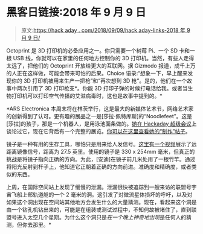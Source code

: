 # 黑客日链接:2018 年 9 月 9 日

> 原文:[https://hack aday . com/2018/09/09/hack aday-links-2018 年 9 月 9 日/](https://hackaday.com/2018/09/09/hackaday-links-september-9-2018/)

Octoprint 是 3D 打印机的必备应用之一。你只需要一个树莓 Pi、一个 SD 卡和一根 USB 线，你就可以在家里的任何地方控制你的 3D 打印机。当然，有些人走得太远了，把他们的 Octoprint 开放给更大的互联网。据 Gizmodo 报道，成千上万的人正在这样做，可能会带来可怕的后果。Choice 语录:“想象一下，早上醒来发现你的 3D 打印机被用来生产一把枪”和“再次想到 3D 枪”。是的，他们在一个故事中两次引用了 3D 打印枪支*。你能 3D 打印子弹的时候打电话给我。或者当生物打印机可以打印空气传播的艾滋病毒时，这也是故事中提到的。*

 *ARS Electronica 本周末将在林茨举行，这是最大的新媒体艺术节，网络艺术家的创新得到了认可。更有趣的展品之一是[莎拉·佩特库斯]的“Noodlefeet”。这是[莎拉]的孩子，那是一个机器人，是用泳池面条做的。[她在 Hackaday 超级会议](https://hackaday.com/2017/12/06/sarah-petkus-on-building-a-cartoon-to-go-to-mars/)上谈论过它，现在它背后有一个完整的展览。[你可以在这里查看她的“制作”帖子](http://noodlefeet.zoness.com/motherofmachine.html)。

镜子是一种有用的生存工具，哪怕只是用来给人发信号。[这里有一个视频](https://www.youtube.com/watch?v=yp9d6BKcqcw&feature=youtu.be)展示了远距离镜像信号，距离为 27.5 英里。使用的镜子是 330 x 254mm 毫米，但真正的挑战是将镜子指向正确的方向。为此，[安迪]在镜子前几米处用了一根竹竿。通过将阳光反射到杆子上，他知道它正朝着正确的方向前进。准确度和精确度，或者类似的东西。

上周，在国际空间站上发现了缓慢的泄漏。泄漏很快被追踪到一艘来访的联盟号宇宙飞船上部轨道舱的一个 2 毫米的洞。这引发了对微流星体损坏的呼吁，以及对如果这个洞出现在空间站其他地方会发生什么的大量猜测。现在，看起来这个洞是由一个钻孔机钻出来的，可能是在组装或测试过程中，不知何故被堵住了，直到联盟号进入太空几个星期。为什么这个洞只是*在一个晚上神奇地出现*是任何人的猜测，但你去那里。*